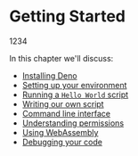 # Getting Started

1234

In this chapter we'll discuss:

- [Installing Deno](./getting_started/installation.md)
- [Setting up your environment](./getting_started/setup_your_environment.md)
- [Running a `Hello World` script](./getting_started/first_steps.md)
- [Writing our own script](./getting_started/first_steps.md)
- [Command line interface](./getting_started/command_line_interface.md)
- [Understanding permissions](./getting_started/permissions.md)
- [Using WebAssembly](./getting_started/webassembly.md)
- [Debugging your code](./getting_started/debugging_your_code.md)
